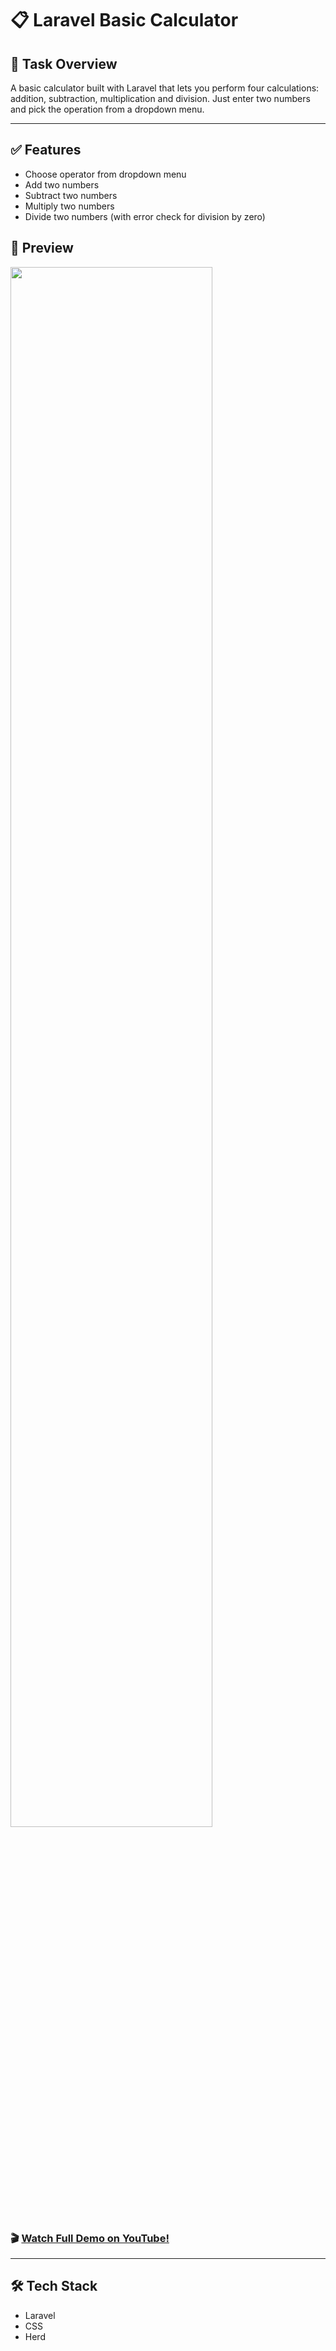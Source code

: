 # 📋  Laravel Basic Calculator  
## 📘 Task Overview  

A basic calculator built with Laravel that lets you perform four calculations: addition, subtraction, multiplication and division. Just enter two numbers and pick the operation from a dropdown menu.

____

## ✅ Features  
* Choose operator from dropdown menu  
* Add two numbers  
* Subtract two numbers  
* Multiply two numbers   
* Divide two numbers (with error check for division by zero)

## 🚀 Preview

  <img 
    src="gifLaravelCalculator.gif"
    style="width: 80%;" 
  />

### 🎬 [Watch Full Demo on YouTube!](https://youtu.be/GyzchJWl3FY)

____

## 🛠️ Tech Stack  
* Laravel  
* CSS  
* Herd  



